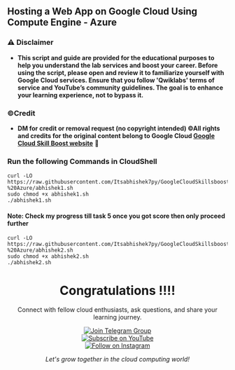 ## Hosting a Web App on Google Cloud Using Compute Engine - Azure




### ⚠️ Disclaimer
- **This script and guide are provided for  the educational purposes to help you understand the lab services and boost your career. Before using the script, please open and review it to familiarize yourself with Google Cloud services. Ensure that you follow 'Qwiklabs' terms of service and YouTube’s community guidelines. The goal is to enhance your learning experience, not to bypass it.**

### ©Credit
- **DM for credit or removal request (no copyright intended) ©All rights and credits for the original content belong to Google Cloud [Google Cloud Skill Boost website](https://www.cloudskillsboost.google/)** 🙏


### Run the following Commands in CloudShell

```
curl -LO https://raw.githubusercontent.com/Itsabhishek7py/GoogleCloudSkillsboost/refs/heads/main/Hosting%20a%20Web%20App%20on%20Google%20Cloud%20Using%20Compute%20Engine%20-%20Azure/abhishek1.sh
sudo chmod +x abhishek1.sh
./abhishek1.sh
```
#### Note: Check my progress till task 5 once you got score then only proceed further
```
curl -LO https://raw.githubusercontent.com/Itsabhishek7py/GoogleCloudSkillsboost/refs/heads/main/Hosting%20a%20Web%20App%20on%20Google%20Cloud%20Using%20Compute%20Engine%20-%20Azure/abhishek2.sh
sudo chmod +x abhishek2.sh
./abhishek2.sh
```


<div align="center">
  
# Congratulations !!!!

Connect with fellow cloud enthusiasts, ask questions, and share your learning journey.

[![Join Telegram Group](https://img.shields.io/badge/-Join%20Telegram%20Group-2CA5E0?style=for-the-badge&logo=telegram&logoColor=white&labelColor=2CA5E0)](https://t.me/+gBcgRTlZLyM4OGI1)  
[![Subscribe on YouTube](https://img.shields.io/badge/-Subscribe%20on%20YouTube-FF0000?style=for-the-badge&logo=youtube&logoColor=white&labelColor=FF0000)](https://www.youtube.com/@drabhishek.5460?sub_confirmation=1)  
[![Follow on Instagram](https://img.shields.io/badge/-Follow%20on%20Instagram-E4405F?style=for-the-badge&logo=instagram&logoColor=white&labelColor=E4405F)](https://www.instagram.com/drabhishek.5460/)

*Let's grow together in the cloud computing world!*

</div>

